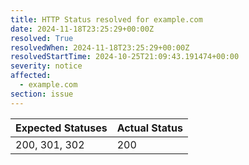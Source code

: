 ```yaml
---
title: HTTP Status resolved for example.com
date: 2024-11-18T23:25:29+00:00Z
resolved: True
resolvedWhen: 2024-11-18T23:25:29+00:00Z
resolvedStartTime: 2024-10-25T21:09:43.191474+00:00
severity: notice
affected:
  - example.com
section: issue
---
```


| Expected Statuses | Actual Status  |
|-------------------|----------------|
| 200, 301, 302 | 200 |
